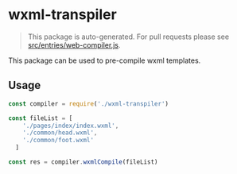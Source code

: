 # wxml-transpiler

> This package is auto-generated. For pull requests please see [src/entries/web-compiler.js](https://github.com/vuejs/vue/tree/dev/src/platforms/web/compiler).

This package can be used to pre-compile wxml templates.

## Usage

``` js
const compiler = require('./wxml-transpiler')

const fileList = [
    './pages/index/index.wxml',
    './common/head.wxml',
    './common/foot.wxml'
  ]

const res = compiler.wxmlCompile(fileList)
```